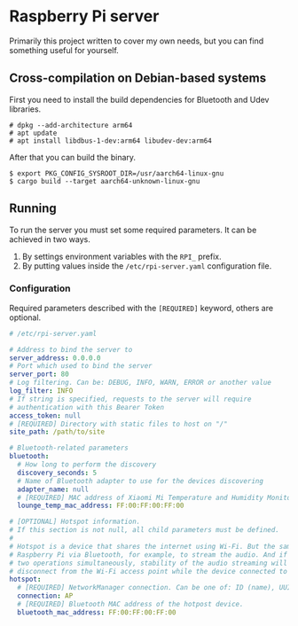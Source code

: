 # Raspberry Pi server
Primarily this project written to cover my own needs, but you can find something useful for
yourself.

## Cross-compilation on Debian-based systems
First you need to install the build dependencies for Bluetooth and Udev libraries.

```
# dpkg --add-architecture arm64
# apt update
# apt install libdbus-1-dev:arm64 libudev-dev:arm64
```

After that you can build the binary.

```
$ export PKG_CONFIG_SYSROOT_DIR=/usr/aarch64-linux-gnu
$ cargo build --target aarch64-unknown-linux-gnu
```

## Running
To run the server you must set some required parameters. It can be achieved in two ways.
1. By settings environment variables with the `RPI_` prefix.
2. By putting values inside the `/etc/rpi-server.yaml` configuration file.

### Configuration
Required parameters described with the `[REQUIRED]` keyword, others are optional.

```yaml
# /etc/rpi-server.yaml

# Address to bind the server to
server_address: 0.0.0.0
# Port which used to bind the server
server_port: 80
# Log filtering. Can be: DEBUG, INFO, WARN, ERROR or another value
log_filter: INFO
# If string is specified, requests to the server will require
# authentication with this Bearer Token
access_token: null
# [REQUIRED] Directory with static files to host on "/"
site_path: /path/to/site

# Bluetooth-related parameters
bluetooth:
  # How long to perform the discovery
  discovery_seconds: 5
  # Name of Bluetooth adapter to use for the devices discovering
  adapter_name: null
  # [REQUIRED] MAC address of Xiaomi Mi Temperature and Humidity Monitor 2 (LYWSD03MMC)
  lounge_temp_mac_address: FF:00:FF:00:FF:00

# [OPTIONAL] Hotspot information.
# If this section is not null, all child parameters must be defined.
#
# Hotspot is a device that shares the internet using Wi-Fi. But the same device can connect to
# Raspberry Pi via Bluetooth, for example, to stream the audio. And if the same device will do these
# two operations simultaneously, stability of the audio streaming will be bad. So, we temporary
# disconnect from the Wi-Fi access point while the device connected to us via Bluetooth.
hotspot:
  # [REQUIRED] NetworkManager connection. Can be one of: ID (name), UUID or path.
  connection: AP
  # [REQUIRED] Bluetooth MAC address of the hotpost device.
  bluetooth_mac_address: FF:00:FF:00:FF:00
```
